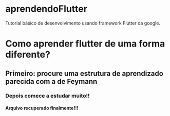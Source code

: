 # aprendendoFlutter
Tutorial básico de desenvolvimento usando framework Flutter da google.

# Como aprender flutter de uma forma diferente?
## Primeiro: procure uma estrutura de aprendizado parecida com a de Feymann
### Depois comece a estudar muito!!

#### Arquivo recuperado finalmente!!!


